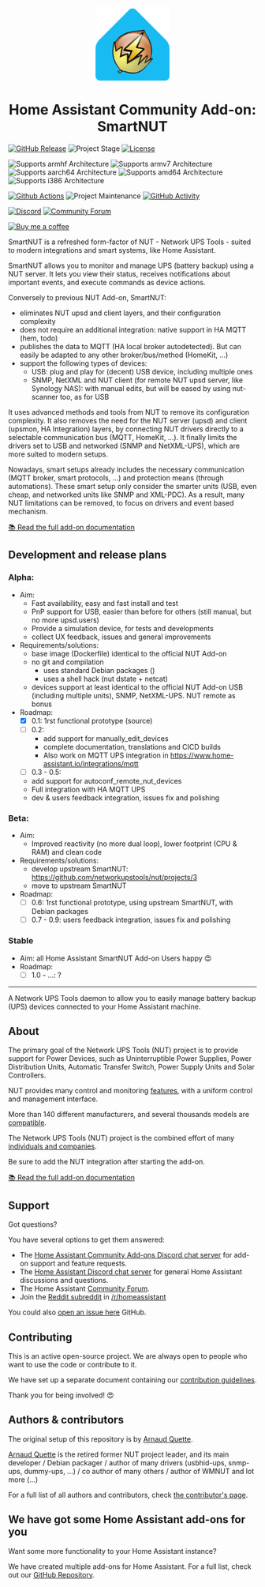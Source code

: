 <div align="center">
    <a href="https://github.com/aquette/smartnut">
        <img width="150" height="150" src="smartnut/logo.png">
    </a>
    <br>
    <h1>Home Assistant Community Add-on: SmartNUT</h1>
</div>

[![GitHub Release][releases-shield]][releases]
![Project Stage][project-stage-shield]
[![License][license-shield]](LICENSE.md)

![Supports armhf Architecture][armhf-shield]
![Supports armv7 Architecture][armv7-shield]
![Supports aarch64 Architecture][aarch64-shield]
![Supports amd64 Architecture][amd64-shield]
![Supports i386 Architecture][i386-shield]

[![Github Actions][github-actions-shield]][github-actions]
![Project Maintenance][maintenance-shield]
[![GitHub Activity][commits-shield]][commits]

[![Discord][discord-shield]][discord]
[![Community Forum][forum-shield]][forum]

[![Buy me a coffee][buymeacoffee-shield]][buymeacoffee]

SmartNUT is a refreshed form-factor of NUT - Network UPS Tools - suited to modern integrations and smart systems, like Home Assistant.

SmartNUT allows you to monitor and manage UPS (battery backup) using a NUT server.
It lets you view their status, receives notifications about important events, and execute commands as device actions.

Conversely to previous NUT Add-on, SmartNUT:

* eliminates NUT upsd and client layers, and their configuration complexity
* does not require an additional integration: native support in HA MQTT (hem, todo)
* publishes the data to MQTT (HA local broker autodetected).
But can easily be adapted to any other broker/bus/method (HomeKit, ...)
* support the following types of devices:
    * USB: plug and play for (decent) USB device, including multiple ones
    * SNMP, NetXML and NUT client (for remote NUT upsd server, like Synology NAS):
      with manual edits, but will be eased by using nut-scanner too, as for USB

It uses advanced methods and tools from NUT to remove its configuration complexity.
It also removes the need for the NUT server (upsd) and client (upsmon, HA Integration) layers, by connecting NUT drivers directly to a selectable communication bus (MQTT, HomeKit, ...). It finally limits the drivers set to USB and networked (SNMP and NetXML-UPS), which are more suited to modern setups.

Nowadays, smart setups already includes the necessary communication (MQTT broker, smart protocols, ...) and protection means (through automations).
These smart setup only consider the smarter units (USB, even cheap, and networked units like SNMP and XML-PDC).
As a result, many NUT limitations can be removed, to focus on drivers and event based mechanism.


[:books: Read the full add-on documentation][docs]

## Development and release plans

### Alpha:
- Aim:
  - Fast availability, easy and fast install and test
  - PnP support for USB, easier than before for others (still manual, but no more upsd.users) 
  - Provide a simulation device, for tests and developments
  - collect UX feedback, issues and general improvements
- Requirements/solutions:
  - base image (Dockerfile) identical to the official NUT Add-on
  - no git and compilation
    - uses standard Debian packages ()
    - uses a shell hack (nut dstate + netcat)
  - devices support at least identical to the official NUT Add-on
    USB (including multiple units), SNMP, NetXML-UPS. NUT remote as bonus
- Roadmap:
  - [x]  0.1: 1rst functional prototype (source)
  - [ ] 0.2:
    - add support for manually_edit_devices
    - complete documentation, translations and CICD builds
    - Also work on MQTT UPS integration in https://www.home-assistant.io/integrations/mqtt 
  - [ ]  0.3 - 0.5:
    - add support for autoconf_remote_nut_devices
    - Full integration with HA MQTT UPS
    - dev & users feedback integration, issues fix and polishing
 
### Beta:
- Aim:
  - Improved reactivity (no more dual loop), lower footprint (CPU & RAM) and clean code
- Requirements/solutions:
  - develop upstream SmartNUT: https://github.com/networkupstools/nut/projects/3
  - move to upstream SmartNUT
- Roadmap:
  - [ ]  0.6: 1rst functional prototype, using upstream SmartNUT, with Debian packages
  - [ ]  0.7 - 0.9: users feedback integration, issues fix and polishing

### Stable

- Aim: all Home Assistant SmartNUT Add-on Users happy :heart_eyes:
- Roadmap:
  - [ ]  1.0 - ...: ?

--------------------------

A Network UPS Tools daemon to allow you to easily manage battery backup (UPS)
devices connected to your Home Assistant machine.

<!--
Example doc: https://github.com/zigbee2mqtt/hassio-zigbee2mqtt
-->

## About

The primary goal of the Network UPS Tools (NUT) project is to provide support
for Power Devices, such as Uninterruptible Power Supplies, Power Distribution
Units, Automatic Transfer Switch, Power Supply Units and Solar Controllers.

NUT provides many control and monitoring [features][nut-features], with a
uniform control and management interface.

More than 140 different manufacturers, and several thousands models
are [compatible][nut-compatible].

The Network UPS Tools (NUT) project is the combined effort of
many [individuals and companies][nut-acknowledgements].

Be sure to add the NUT integration after starting the add-on.

[:books: Read the full add-on documentation][docs]

## Support

Got questions?

You have several options to get them answered:

- The [Home Assistant Community Add-ons Discord chat server][discord] for add-on
  support and feature requests.
- The [Home Assistant Discord chat server][discord-ha] for general Home
  Assistant discussions and questions.
- The Home Assistant [Community Forum][forum].
- Join the [Reddit subreddit][reddit] in [/r/homeassistant][reddit]

You could also [open an issue here][issue] GitHub.

## Contributing

This is an active open-source project. We are always open to people who want to
use the code or contribute to it.

We have set up a separate document containing our
[contribution guidelines](.github/CONTRIBUTING.md).

Thank you for being involved! :heart_eyes:

## Authors & contributors

The original setup of this repository is by [Arnaud Quette][aquette].

[Arnaud Quette][aquette] is the retired former NUT project leader, and its main developer / Debian packager / author of many drivers (usbhid-ups, snmp-ups, dummy-ups, ...) / co author of many others / author of WMNUT and lot more (...)

For a full list of all authors and contributors,
check [the contributor's page][contributors].

## We have got some Home Assistant add-ons for you

Want some more functionality to your Home Assistant instance?

We have created multiple add-ons for Home Assistant. For a full list, check out
our [GitHub Repository][repository].

[aarch64-shield]: https://img.shields.io/badge/aarch64-yes-green.svg
[amd64-shield]: https://img.shields.io/badge/amd64-yes-green.svg
[armhf-shield]: https://img.shields.io/badge/armhf-no-red.svg
[armv7-shield]: https://img.shields.io/badge/armv7-yes-green.svg
[buymeacoffee-shield]: https://www.buymeacoffee.com/assets/img/guidelines/download-assets-sm-2.svg
[buymeacoffee]: https://www.buymeacoffee.com/arnaudqueto
[commits-shield]: https://img.shields.io/github/commit-activity/y/aquette/addon-smartnut.svg
[commits]: https://github.com/aquette/addon-smartnut/commits/main
[contributors]: https://github.com/aquette/addon-smartnut/graphs/contributors
[aquette]: https://github.com/aquette
[discord-ha]: https://discord.gg/c5DvZ4e
[discord-shield]: https://img.shields.io/discord/478094546522079232.svg
[discord]: https://discord.me/hassioaddons
[docs]: https://github.com/aquette/addon-smartnut/blob/main/smartnut/DOCS.md
[forum-shield]: https://img.shields.io/badge/community-forum-brightgreen.svg
[forum]: https://community.home-assistant.io/t/community-hass-io-add-on-network-ups-tools/68516
[github-actions-shield]: https://github.com/aquette/addon-smartnut/workflows/CI/badge.svg
[github-actions]: https://github.com/aquette/addon-smartnut/actions
[i386-shield]: https://img.shields.io/badge/i386-no-red.svg
[issue]: https://github.com/aquette/addon-smartnut/issues
[license-shield]: https://img.shields.io/github/license/aquette/addon-smartnut.svg
[maintenance-shield]: https://img.shields.io/maintenance/yes/2023.svg
[nut-acknowledgements]: https://networkupstools.org/acknowledgements.html
[nut-compatible]: https://networkupstools.org/stable-hcl.html
[nut-features]: https://networkupstools.org/features.html
[nut-ha-docs]: https://www.home-assistant.io/integrations/smartnut/
[project-stage-shield]: https://img.shields.io/badge/project%20stage-experimental-yellow.svg
[reddit]: https://reddit.com/r/homeassistant
[releases-shield]: https://img.shields.io/github/release/aquette/addon-smartnut.svg
[releases]: https://github.com/aquette/addon-smartnut/releases
[repository]: https://github.com/hassio-addons/repository
